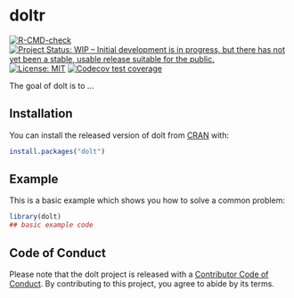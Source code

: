 
# doltr

<!-- badges: start -->
[![R-CMD-check](https://github.com/ecohealthalliance/doltr/workflows/R-CMD-check/badge.svg)](https://github.com/ecohealthalliance/doltr/actions)
[![Project Status: WIP – Initial development is in progress, but there has not yet been a stable, usable release suitable for the public.](https://www.repostatus.org/badges/latest/wip.svg)](https://www.repostatus.org/#wip)[![License: MIT](https://img.shields.io/badge/License-MIT-blue.svg)](https://opensource.org/licenses/MIT)
[![Codecov test coverage](https://codecov.io/gh/ecohealthalliance/doltr/branch/main/graph/badge.svg)](https://codecov.io/gh/ecohealthalliance/doltr?branch=main)
<!-- badges: end -->

The goal of dolt is to ...

## Installation

You can install the released version of dolt from [CRAN](https://CRAN.R-project.org) with:

``` r
install.packages("dolt")
```

## Example

This is a basic example which shows you how to solve a common problem:

``` r
library(dolt)
## basic example code
```



## Code of Conduct
  
Please note that the dolt project is released with a [Contributor Code of Conduct](https://contributor-covenant.org/version/2/0/CODE_OF_CONDUCT.html). By contributing to this project, you agree to abide by its terms.
